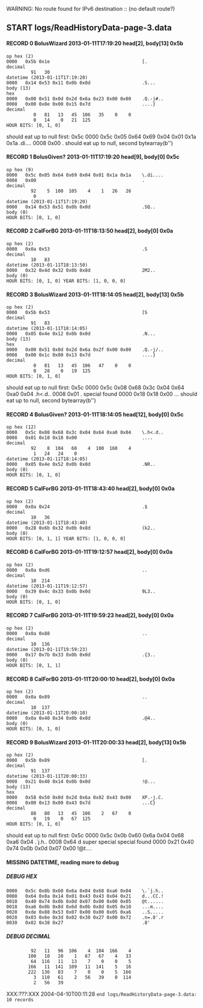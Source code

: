 WARNING: No route found for IPv6 destination :: (no default route?)
## START logs/ReadHistoryData-page-3.data
#### RECORD 0 BolusWizard 2013-01-11T17:19:20 head[2], body[13] 0x5b
    op hex (2)
    0000   0x5b 0x1e                                  [.
    decimal
             91   30
    datetime (2013-01-11T17:19:20)
    0000   0x14 0x53 0x11 0x0b 0x0d                   .S...
    body (13)
    hex
    0000   0x00 0x51 0x0d 0x2d 0x6a 0x23 0x00 0x00    .Q.-j#..
    0008   0x00 0x0e 0x00 0x15 0x7d                   ....}
    decimal
              0   81   13   45  106   35    0    0
              0   14    0   21  125
    HOUR BITS: [0, 1, 0]

should eat up to null first: 0x5c
0000   0x5c 0x05 0x64 0x69 0x04 0x01 0x1a 0x1a    \.di....
0008   0x00                                       .
should eat up to null, second bytearray(b'')
#### RECORD 1 BolusGiven? 2013-01-11T17:19:20 head[9], body[0] 0x5c
    op hex (9)
    0000   0x5c 0x05 0x64 0x69 0x04 0x01 0x1a 0x1a    \.di....
    0008   0x00                                       .
    decimal
             92    5  100  105    4    1   26   26
              0
    datetime (2013-01-11T17:19:20)
    0000   0x14 0x53 0x51 0x0b 0x0d                   .SQ..
    body (0)
    HOUR BITS: [0, 1, 0]

#### RECORD 2 CalForBG 2013-01-11T18:13:50 head[2], body[0] 0x0a
    op hex (2)
    0000   0x0a 0x53                                  .S
    decimal
             10   83
    datetime (2013-01-11T18:13:50)
    0000   0x32 0x4d 0x32 0x0b 0x8d                   2M2..
    body (0)
    HOUR BITS: [0, 1, 0] YEAR BITS: [1, 0, 0, 0]

#### RECORD 3 BolusWizard 2013-01-11T18:14:05 head[2], body[13] 0x5b
    op hex (2)
    0000   0x5b 0x53                                  [S
    decimal
             91   83
    datetime (2013-01-11T18:14:05)
    0000   0x05 0x4e 0x12 0x0b 0x0d                   .N...
    body (13)
    hex
    0000   0x00 0x51 0x0d 0x2d 0x6a 0x2f 0x00 0x00    .Q.-j/..
    0008   0x00 0x1c 0x00 0x13 0x7d                   ....}
    decimal
              0   81   13   45  106   47    0    0
              0   28    0   19  125
    HOUR BITS: [0, 1, 0]

should eat up to null first: 0x5c
0000   0x5c 0x08 0x68 0x3c 0x04 0x64 0xa0 0x04    \.h<.d..
0008   0x01                                       .
special found
0000   0x18 0x18 0x00                             ...
should eat up to null, second bytearray(b'')
#### RECORD 4 BolusGiven? 2013-01-11T18:14:05 head[12], body[0] 0x5c
    op hex (12)
    0000   0x5c 0x08 0x68 0x3c 0x04 0x64 0xa0 0x04    \.h<.d..
    0008   0x01 0x18 0x18 0x00                        ....
    decimal
             92    8  104   60    4  100  160    4
              1   24   24    0
    datetime (2013-01-11T18:14:05)
    0000   0x05 0x4e 0x52 0x0b 0x0d                   .NR..
    body (0)
    HOUR BITS: [0, 1, 0]

#### RECORD 5 CalForBG 2013-01-11T18:43:40 head[2], body[0] 0x0a
    op hex (2)
    0000   0x0a 0x24                                  .$
    decimal
             10   36
    datetime (2013-01-11T18:43:40)
    0000   0x28 0x6b 0x32 0x0b 0x8d                   (k2..
    body (0)
    HOUR BITS: [0, 1, 1] YEAR BITS: [1, 0, 0, 0]

#### RECORD 6 CalForBG 2013-01-11T19:12:57 head[2], body[0] 0x0a
    op hex (2)
    0000   0x0a 0xd6                                  ..
    decimal
             10  214
    datetime (2013-01-11T19:12:57)
    0000   0x39 0x4c 0x33 0x0b 0x0d                   9L3..
    body (0)
    HOUR BITS: [0, 1, 0]

#### RECORD 7 CalForBG 2013-01-11T19:59:23 head[2], body[0] 0x0a
    op hex (2)
    0000   0x0a 0x88                                  ..
    decimal
             10  136
    datetime (2013-01-11T19:59:23)
    0000   0x17 0x7b 0x33 0x0b 0x0d                   .{3..
    body (0)
    HOUR BITS: [0, 1, 1]

#### RECORD 8 CalForBG 2013-01-11T20:00:10 head[2], body[0] 0x0a
    op hex (2)
    0000   0x0a 0x89                                  ..
    decimal
             10  137
    datetime (2013-01-11T20:00:10)
    0000   0x0a 0x40 0x34 0x0b 0x0d                   .@4..
    body (0)
    HOUR BITS: [0, 1, 0]

#### RECORD 9 BolusWizard 2013-01-11T20:00:33 head[2], body[13] 0x5b
    op hex (2)
    0000   0x5b 0x89                                  [.
    decimal
             91  137
    datetime (2013-01-11T20:00:33)
    0000   0x21 0x40 0x14 0x0b 0x0d                   !@...
    body (13)
    hex
    0000   0x58 0x50 0x0d 0x2d 0x6a 0x02 0x43 0x00    XP.-j.C.
    0008   0x00 0x13 0x00 0x43 0x7d                   ...C}
    decimal
             88   80   13   45  106    2   67    0
              0   19    0   67  125
    HOUR BITS: [0, 1, 0]

should eat up to null first: 0x5c
0000   0x5c 0x0b 0x60 0x6a 0x04 0x68 0xa6 0x04    \.`j.h..
0008   0x64                                       d
super special
special found
0000   0x21 0x40 0x74 0x0b 0x0d 0x07 0x00         !@t....
#### MISSING DATETIME, reading more to debug
##### DEBUG HEX
    0000   0x5c 0x0b 0x60 0x6a 0x04 0x68 0xa6 0x04    \.`j.h..
    0008   0x64 0x0a 0x14 0x01 0x43 0x43 0x04 0x21    d...CC.!
    0010   0x40 0x74 0x0b 0x0d 0x07 0x00 0x00 0x05    @t......
    0018   0xa6 0x0b 0x8d 0x6d 0x0b 0x8d 0x05 0x10    ...m....
    0020   0xde 0x88 0x53 0x07 0x00 0x00 0x05 0xa6    ..S.....
    0028   0x03 0x6e 0x3d 0x02 0x38 0x27 0x00 0x72    .n=.8'.r
    0030   0x02 0x38 0x27                             .8'
##### DEBUG DECIMAL
             92   11   96  106    4  104  166    4
            100   10   20    1   67   67    4   33
             64  116   11   13    7    0    0    5
            166   11  141  109   11  141    5   16
            222  136   83    7    0    0    5  166
              3  110   61    2   56   39    0  114
              2   56   39
XXX:???:XXX 2004-04-10T00:11:28
`end logs/ReadHistoryData-page-3.data: 10 records`
